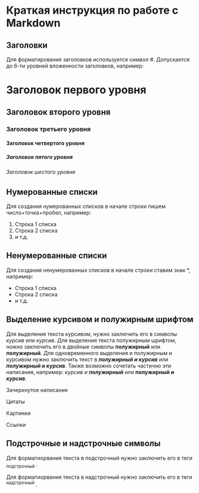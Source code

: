 # Краткая инструкция по работе с Markdown

## Заголовки

Для форматирования заголовков используется символ #. Допускается до 6-ти уровней вложенности заголовков, например:
# Заголовок первого уровня
## Заголовок второго уровня
### Заголовок третьего уровня
#### Заголовок четвертого уровня
##### Заголовок пятого уровня
###### Заголовок шестого уровня

## Нумерованные списки

Для создания нумерованных списков в начале строки пишем число+точка+пробел, например:
1. Строка 1 списка
2. Строка 2 списка
3. и т.д.

## Ненумерованные списки

Для создания ненумерованных списков в начале строки ставим знак *, например:
*  Строка 1 списка
* Строка 2 списка
* и т.д.

## Выделение курсивом и полужирным шрифтом
Для выделения текста курсивом, нужно заключить его в символы *курсив* или _курсив_.
Для выделения текста полужирным шрифтом, ножно заключить его в двойные символы **полужирный** или __полужирный__.
Для одновременного выделения и полужирным и курсивом нужно заключить текст в ***полужирный и курсив*** или ___полужирный и курсив___.
Также возможно сочетать частично эти написания, например: *курсив и **полужирный*** или **полужирный и *курсив***.

Зачеркнутое написание

Цитаты

Картинки

Ссылки

## Подстрочные и надстрочные символы

Для форматиорвания текста в подстрочный нужно заключить его в теги <sub> подстрочный </sub>.

Для форматиорвания текста в надстрочный нужно заключить его в теги <sup> надстрочный </sup>.